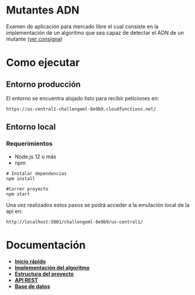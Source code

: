 # Mutantes ADN
 
Examen de aplicación para mercado libre el cual consiste en la implementación de un algoritmo que sea capaz de detectar el ADN de un mutante ([ver consigna](./docs/implementacionAlgoritmo.md#Consigna))
# Como ejecutar
## Entorno producción
El entorno se encuentra alojado listo para recibir peticiones en:
```
https://us-central1-challengeml-8e9b9.cloudfunctions.net/
```
 
## Entorno local
### Requerimientos
 
- Node.js 12 o más
- npm
 
```
# Instalar dependencias
npm install
 
#Correr proyecto
npm start
```
 
Una vez realizados estos pasos se podrá acceder a la emulación local de la api en:
 
```
http://localhost:5001/challengeml-8e9b9/us-central1/
```
 
# Documentación
- **[Inicio rápido](./docs/inicioRapido.md)**<br>
- **[Implementación del algoritmo](./docs/implementacionAlgoritmo.md)**<br>
- **[Estructura del proyecto](./docs/estructura.md)**<br>
- **[API REST](./docs/apiRest.md)**<br>
- **[Base de datos](./docs/baseDeDatos.md)**<br>

 
 
 
 

